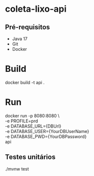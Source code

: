 # coleta-lixo-api

## Pré-requisitos

-   Java 17
-   Git
-   Docker

# Build

docker build -t api .

# Run

docker run -p 8080:8080 \  
-e PROFILE=prd \
-e DATABASE_URL={DBUrl} \
-e DATABASE_USER={YourDBUserName} \
-e DATABASE_PWD={YourDBPassword} \
api

## Testes unitários

./mvnw test
